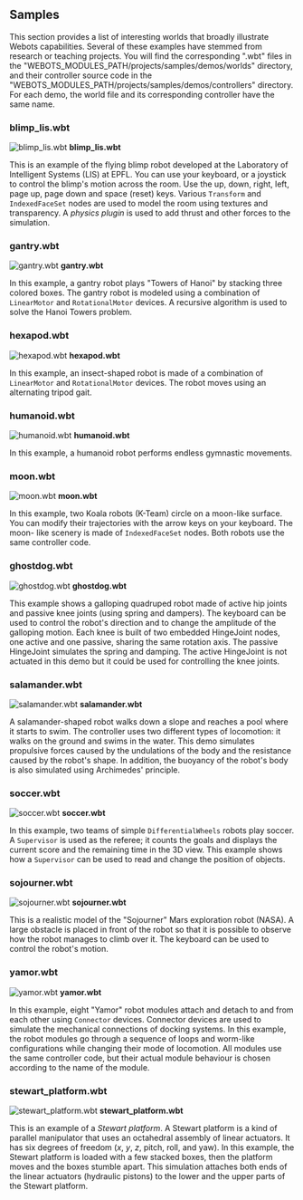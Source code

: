 ## Samples

This section provides a list of interesting worlds that broadly illustrate
Webots capabilities. Several of these examples have stemmed from research or
teaching projects. You will find the corresponding ".wbt" files in the
"WEBOTS_MODULES_PATH/projects/samples/demos/worlds" directory, and their
controller source code in the
"WEBOTS_MODULES_PATH/projects/samples/demos/controllers" directory. For each
demo, the world file and its corresponding controller have the same name.

### blimp_lis.wbt

![blimp_lis.wbt](png/blimp_lis.png)
**blimp_lis.wbt**

This is an example of the flying blimp robot developed at the Laboratory of
Intelligent Systems (LIS) at EPFL. You can use your keyboard, or a joystick to
control the blimp's motion across the room. Use the up, down, right, left, page
up, page down and space (reset) keys. Various `Transform` and `IndexedFaceSet`
nodes are used to model the room using textures and transparency. A *physics
plugin* is used to add thrust and other forces to the simulation.

### gantry.wbt

![gantry.wbt](png/gantry.png)
**gantry.wbt**

In this example, a gantry robot plays "Towers of Hanoi" by stacking three
colored boxes. The gantry robot is modeled using a combination of `LinearMotor`
and `RotationalMotor` devices. A recursive algorithm is used to solve the Hanoi
Towers problem.

### hexapod.wbt

![hexapod.wbt](png/hexapod.png)
**hexapod.wbt**

In this example, an insect-shaped robot is made of a combination of
`LinearMotor` and `RotationalMotor` devices. The robot moves using an
alternating tripod gait.

### humanoid.wbt

![humanoid.wbt](png/humanoid.png)
**humanoid.wbt**

In this example, a humanoid robot performs endless gymnastic movements.

### moon.wbt

![moon.wbt](png/moon.png)
**moon.wbt**

In this example, two Koala robots (K-Team) circle on a moon-like surface. You
can modify their trajectories with the arrow keys on your keyboard. The moon-
like scenery is made of `IndexedFaceSet` nodes. Both robots use the same
controller code.

### ghostdog.wbt

![ghostdog.wbt](png/ghostdog.png)
**ghostdog.wbt**

This example shows a galloping quadruped robot made of active hip joints and
passive knee joints (using spring and dampers). The keyboard can be used to
control the robot's direction and to change the amplitude of the galloping
motion. Each knee is built of two embedded HingeJoint nodes, one active and one
passive, sharing the same rotation axis. The passive HingeJoint simulates the
spring and damping. The active HingeJoint is not actuated in this demo but it
could be used for controlling the knee joints.

### salamander.wbt

![salamander.wbt](png/salamander.png)
**salamander.wbt**

A salamander-shaped robot walks down a slope and reaches a pool where it starts
to swim. The controller uses two different types of locomotion: it walks on the
ground and swims in the water. This demo simulates propulsive forces caused by
the undulations of the body and the resistance caused by the robot's shape. In
addition, the buoyancy of the robot's body is also simulated using Archimedes'
principle.

### soccer.wbt

![soccer.wbt](png/soccer_world.png)
**soccer.wbt**

In this example, two teams of simple `DifferentialWheels` robots play soccer. A
`Supervisor` is used as the referee; it counts the goals and displays the
current score and the remaining time in the 3D view. This example shows how a
`Supervisor` can be used to read and change the position of objects.

### sojourner.wbt

![sojourner.wbt](png/sojourner.png)
**sojourner.wbt**

This is a realistic model of the "Sojourner" Mars exploration robot (NASA). A
large obstacle is placed in front of the robot so that it is possible to observe
how the robot manages to climb over it. The keyboard can be used to control the
robot's motion.

### yamor.wbt

![yamor.wbt](png/yamor.png)
**yamor.wbt**

In this example, eight "Yamor" robot modules attach and detach to and from each
other using `Connector` devices. Connector devices are used to simulate the
mechanical connections of docking systems. In this example, the robot modules go
through a sequence of loops and worm-like configurations while changing their
mode of locomotion. All modules use the same controller code, but their actual
module behaviour is chosen according to the name of the module.

### stewart_platform.wbt

![stewart_platform.wbt](png/stewart_platform.png)
**stewart_platform.wbt**

This is an example of a *Stewart platform*. A Stewart platform is a kind of
parallel manipulator that uses an octahedral assembly of linear actuators. It
has six degrees of freedom (*x*, *y*, *z*, pitch, roll, and yaw). In this
example, the Stewart platform is loaded with a few stacked boxes, then the
platform moves and the boxes stumble apart. This simulation attaches both ends
of the linear actuators (hydraulic pistons) to the lower and the upper parts of
the Stewart platform.

